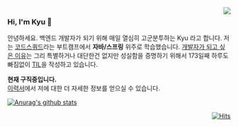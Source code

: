 <img src="https://user-images.githubusercontent.com/59721293/116868919-c910e700-ac63-11eb-8850-711bc436bd77.png" align="right" />

### Hi, I'm Kyu 👋

안녕하세요. 백엔드 개발자가 되기 위해 매일 열심히 고군분투하는 Kyu 라고 합니다. 저는 [코드스쿼드](https://codesquad.kr/)라는 부트캠프에서 **자바/스프링** 위주로 학습했습니다. [개발자가 되고 싶은 이유](https://velog.io/@kyukim/about)는 그리 특별하거나 대단한건 없지만 성실함을 증명하기 위해서 173일째 하루도 빠짐없이 [TIL](https://velog.io/@kyukim/series/TIL)을 작성하고 있습니다.

**현재 구직중입니다.**   
[이력서](/)에서 저에 대한 더 자세한 정보를 얻으실 수 있습니다.

[![Anurag's github stats](https://github-readme-stats.vercel.app/api?username=kyupid)](https://github.com/anuraghazra/github-readme-stats)
<div align=right>
  
[![Hits](https://hits.seeyoufarm.com/api/count/incr/badge.svg?url=https%3A%2F%2Fgithub.com%2Fkyu-kim-kr&count_bg=%2379C83D&title_bg=%23555555&icon=&icon_color=%23E7E7E7&title=hits&edge_flat=false)](https://hits.seeyoufarm.com)
</div>
